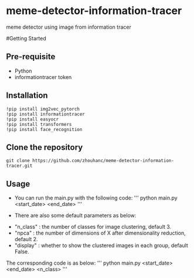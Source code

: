 # meme-detector-information-tracer

meme detector using image from information tracer

#Getting Started

## Pre-requisite
* Python
* informationtracer token

## Installation
```
!pip install img2vec_pytorch
!pip install informationtracer
!pip install easyocr
!pip install transformers
!pip install face_recognition
```
## Clone the repository
```
git clone https://github.com/zhouhanc/meme-detector-information-tracer.git
```

## Usage

* You can run the main.py with the following code:
'''
python main.py <querywords> <token> <start_date> <end_date> <platform>
'''

* There are also some default parameters as below:

- "n_class" : the number of classes for image clustering, default 3.
- "npca" : the number of dimensions of X after dimensionality reduction, default 2.
- "display" : whether to show the clustered images in each group, default False.

The corresponding code is as below:
'''
python main.py <querywords> <token> <start_date> <end_date> <platform> <n_class> <npca> <display>
'''


